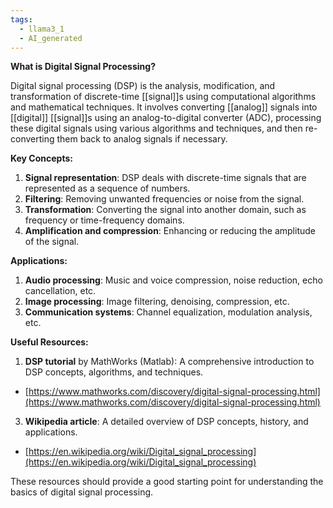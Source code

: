 ```yaml
---
tags:
  - llama3_1
  - AI_generated
---
```

**What is Digital Signal Processing?**

Digital signal processing (DSP) is the analysis, modification, and transformation of discrete-time [[signal]]s using computational algorithms and mathematical techniques. It involves converting [[analog]] signals into [[digital]] [[signal]]s using an analog-to-digital converter (ADC), processing these digital signals using various algorithms and techniques, and then re-converting them back to analog signals if necessary.

**Key Concepts:**
1. **Signal representation**: DSP deals with discrete-time signals that are represented as a sequence of numbers.
2. **Filtering**: Removing unwanted frequencies or noise from the signal.
3. **Transformation**: Converting the signal into another domain, such as frequency or time-frequency domains.
4. **Amplification and compression**: Enhancing or reducing the amplitude of the signal.

**Applications:**
1. **Audio processing**: Music and voice compression, noise reduction, echo cancellation, etc.
2. **Image processing**: Image filtering, denoising, compression, etc.
3. **Communication systems**: Channel equalization, modulation analysis, etc.

**Useful Resources:**
1. **DSP tutorial** by MathWorks (Matlab): A comprehensive introduction to DSP concepts, algorithms, and techniques.
* [https://www.mathworks.com/discovery/digital-signal-processing.html](https://www.mathworks.com/discovery/digital-signal-processing.html)

3. **Wikipedia article**: A detailed overview of DSP concepts, history, and applications.
* [https://en.wikipedia.org/wiki/Digital_signal_processing](https://en.wikipedia.org/wiki/Digital_signal_processing)

These resources should provide a good starting point for understanding the basics of digital signal processing.